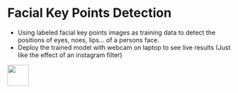 # Facial Key Points Detection
- Using labeled facial key points images as training data to detect the positions of eyes, noes, lips... of a persons face.
- Deploy the trained model with webcam on laptop to see live results (Just like the effect of an instagram filter)
<img src="[https://github.com/favicon.ico](https://github.com/WellsWang02/Facial-detection/raw/master/final_code/demo_key_points_detection.png)" width="48">

